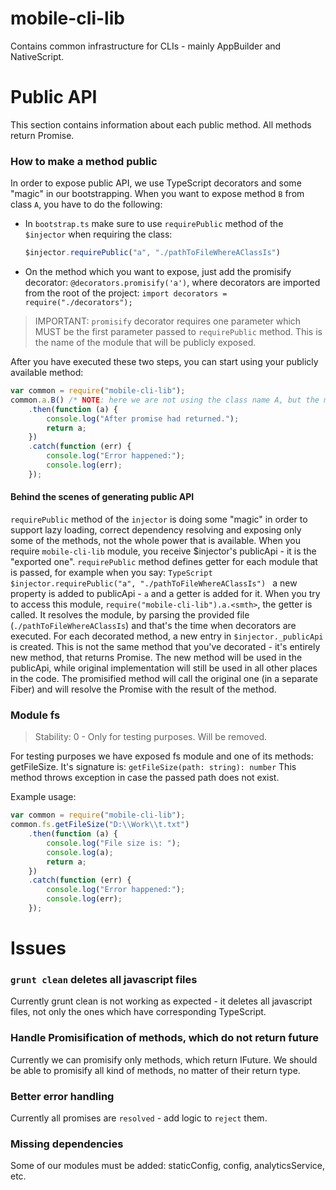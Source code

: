mobile-cli-lib
==============

Contains common infrastructure for CLIs - mainly AppBuilder and NativeScript.

Public API
==

This section contains information about each public method. All methods return Promise.

### How to make a method public
In order to expose public API, we use TypeScript decorators and some "magic" in our bootstrapping. When you want to expose method `B` from class `A`, you have to do the following:
* In `bootstrap.ts` make sure to use `requirePublic` method of the `$injector` when requiring the class:
	```TypeScript
	$injector.requirePublic("a", "./pathToFileWhereAClassIs")
	```
* On the method which you want to expose, just add the promisify decorator: `@decorators.promisify('a')`, where decorators are imported from the root of the project: `import decorators = require("./decorators");`
> IMPORTANT: `promisify` decorator requires one parameter which MUST be the first parameter passed to `requirePublic` method. This is the name of the module that will be publicly exposed.

After you have executed these two steps, you can start using your publicly available method:
```JavaScript
var common = require("mobile-cli-lib");
common.a.B() /* NOTE: here we are not using the class name A, but the module name - a */
	.then(function (a) {
    	console.log("After promise had returned.");
    	return a;
	})
    .catch(function (err) {
    	console.log("Error happened:");
    	console.log(err);
	});
```

#### Behind the scenes of generating public API
`requirePublic` method of the `injector` is doing some "magic" in order to support lazy loading, correct dependency resolving and exposing only some of the methods, not the whole power that is available.
When you require `mobile-cli-lib` module, you receive $injector's publicApi - it is the "exported one". `requirePublic` method defines getter for each module that is passed, for example when you say:
	```TypeScript
	$injector.requirePublic("a", "./pathToFileWhereAClassIs")
	```
a new property is added to publicApi - `a` and a getter is added for it. When you try to access this module, `require("mobile-cli-lib").a.<smth>`, the getter is called. It resolves the module, by parsing the provided file (`./pathToFileWhereAClassIs`)
and that's the time when decorators are executed. For each decorated method, a new entry in `$injector._publicApi` is created. This is not the same method that you've decorated - it's entirely new method, that returns Promise.
The new method will be used in the publicApi, while original implementation will still be used in all other places in the code. The promisified method will call the original one (in a separate Fiber) and will resolve the Promise with the result of the method.

### Module fs
> Stability: 0 - Only for testing purposes. Will be removed.

For testing purposes we have exposed fs module and one of its methods: getFileSize. It's signature is:
`getFileSize(path: string): number`
This method throws exception in case the passed path does not exist.

Example usage:
```JavaScript
var common = require("mobile-cli-lib");
common.fs.getFileSize("D:\\Work\\t.txt")
    .then(function (a) {
    	console.log("File size is: ");
    	console.log(a);
    	return a;
	})
    .catch(function (err) {
    	console.log("Error happened:");
    	console.log(err);
	});
```

Issues
==

### `grunt clean` deletes all javascript files

Currently grunt clean is not working as expected - it deletes all javascript files, not only the ones which have corresponding TypeScript.

### Handle Promisification of methods, which do not return future

Currently we can promisify only methods, which return IFuture<T>. We should be able to promisify all kind of methods, no matter of their return type.

### Better error handling

Currently all promises are `resolved` - add logic to `reject` them.

### Missing dependencies

Some of our modules must be added: staticConfig, config, analyticsService, etc.